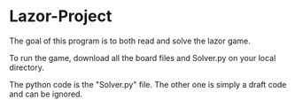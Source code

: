 # Lazor-Project

The goal of this program is to both read and solve the lazor game. 

To run the game, download all the board files and Solver.py on your local directory.

The python code is the "Solver.py" file. The other one is simply a draft code and can be ignored.

